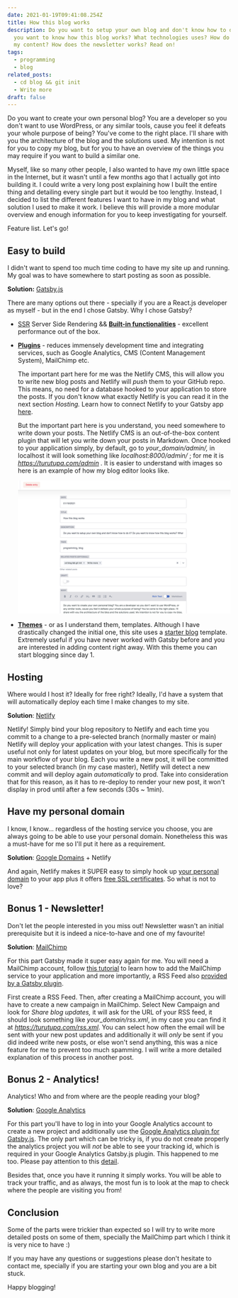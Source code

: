 ```yaml
---
date: 2021-01-19T09:41:08.254Z
title: How this blog works
description: Do you want to setup your own blog and don't know how to do it? Do
  you want to know how this blog works? What technologies uses? How do I manage
  my content? How does the newsletter works? Read on!
tags:
  - programming
  - blog
related_posts:
  - cd blog && git init
  - Write more
draft: false
---
```


Do you want to create your own personal blog? You are a developer so you don't want to use WordPress, or any similar tools, cause you feel it defeats your whole purpose of being? You've come to the right place. I'll share with you the architecture of the blog and the solutions used. My intention is not for you to copy my blog,  but for you to have an overview of the things you may require if you want to build a similar one. 

Myself, like so many other people, I also wanted to have my own little space in the Internet, but it wasn't until a few months ago that I actually got into building it. I could write a very long post explaining how I built the entire thing and detailing every single part but it would be too lengthy. Instead, I decided to list the different features I want to have in my blog and what solution I used to make it work. I believe this will provide a more modular overview and enough information for you to keep investigating for yourself. 

Feature list. Let's go!

## **Easy to build**

I didn't want to spend too much time coding to have my site up and running. My goal was to have somewhere to start posting as soon as possible. 

**Solution:** [Gatsby.js](https://www.gatsbyjs.com/)

There are many options out there - specially if you are a React.js developer as myself - but in the end I chose Gatsby. Why I chose Gatsby?

* [SSR](https://www.gatsbyjs.com/blog/2019-04-02-behind-the-scenes-what-makes-gatsby-great/#why-server-side-render) Server Side Rendering && **[Built-in functionalities](https://www.netlify.com/blog/2020/06/25/gatsby-101-features-benefits-and-trade-offs/)** - excellent performance out of the box.
* **[Plugins](https://www.gatsbyjs.com/plugins)** - reduces immensely development time and integrating services, such as Google Analytics, CMS (Content Management System), MailChimp etc.

  The important part here for me was the Netlify CMS, this will allow you to write new blog posts and Netlify will *push* them to your GitHub repo. This means, no need for a database hooked to your application to store the posts. If you don't know what exactly Netlify is you can read it in the next section *Hosting.* Learn how to connect Netlify to your Gatsby app [here](https://www.gatsbyjs.com/plugins/gatsby-plugin-netlify-cms/). 

  But the important part here is you understand, you need somewhere to write down your posts. The Netlify CMS is an out-of-the-box content plugin that will let you write down your posts in Markdown. Once hooked to your application simply, by default, go to *your_domain/admin/,* in localhost it will look something like *localhost:8000/admin/* ; for me it is *https://turutupa.com/admin .* It is easier to understand with images so here is an example of how my blog editor looks like.

  ![](../assets/screen-shot-2021-02-12-at-10.48.35.png)
* **[Themes](https://www.gatsbyjs.com/docs/themes/)** - or as I understand them, templates. Although I have drastically changed the initial one, this site uses a [starter blog](https://github.com/thomaswang/gatsby-personal-starter-blog) template. Extremely useful if you have never worked with Gatsby before and you are interested in adding content right away. With this theme you can start blogging since day 1.

## **Hosting**

Where would I host it? Ideally for free right? Ideally, I'd have a system that will automatically deploy each time I make changes to my site. 

**Solution**: [Netlify](https://www.netlify.com/)

Netlify! Simply bind your blog repository to Netlify and each time you commit to a change to a pre-selected branch (normally master or main) Netlify will deploy your application with your latest changes. This is super useful not only for latest updates on your blog, but more specifically for the main workflow of your blog. Each you write a new post, it will be committed to your selected branch (in my case master), Netlify will detect a new commit and will deploy again *automatically* to prod. Take into consideration that for this reason, as it has to re-deploy to render your new post, it won't display in prod until after a few seconds (30s ~ 1min).

## **Have my personal domain**

I know, I know... regardless of the hosting service you choose, you are always going to be able to use your personal domain. Nonetheless this was a must-have for me so I'll put it here as a requirement. 

**Solution**: [Google Domains](https://domains.google/) + Netlify

And again, Netlify makes it SUPER easy to simply hook up [your personal domain](https://docs.netlify.com/domains-https/custom-domains/) to your app plus it offers [free SSL certificates](https://docs.netlify.com/domains-https/https-ssl/). So what is not to love? 

## **Bonus 1 - Newsletter!**

Don't let the  people interested in you miss out! Newsletter wasn't an initial prerequisite but it is indeed a nice-to-have and one of my favourite!

**Solution**: [MailChimp](https://mailchimp.com/)

For this part Gatsby made it super easy again for me. You will need a MailChimp account, follow [this tutorial](https://www.gatsbyjs.com/plugins/gatsby-plugin-mailchimp/) to learn how to add the MailChimp service to your application and more importantly, a RSS Feed also [provided by a Gatsby plugin](https://www.gatsbyjs.com/plugins/gatsby-plugin-feed-mdx/?=feed).

First create a RSS Feed. Then, after creating a MailChimp account, you will have to create a new campaign in MailChimp. Select New Campaign and look for *Share blog updates,*  it will ask for the URL of your RSS feed, it should look something like *your_domain/rss.xml*, in my case you can find it at *https://turutupa.com/rss.xml*. You can select how often the email will be sent with your new post updates and additionally it will *only* be sent if you did indeed write new posts, or else won't send anything, this was a nice feature for me to prevent too much spamming. I will write a more detailed explanation of this process in another post.

## **Bonus 2 - Analytics!**

Analytics! Who and from where are the people reading your blog?

**Solution**: [Google Analytics](https://analytics.google.com/)

For this part you'll have to log in into your Google Analytics account to create a new project and additionally use the [Google Analytics plugin for Gatsby.js](https://www.gatsbyjs.com/plugins/gatsby-plugin-google-analytics/). The only part which can be tricky is, if you do not create properly the analytics project you will *not* be able to see your tracking id, which is required in your Google Analytics Gatsby.js plugin. This happened to me too. Please pay attention to this [detail](https://support.google.com/analytics/answer/9539598?hl=en#:~:text=If%20you%20can't%20find,of%20a%20Universal%20Analytics%20property.&text=In%20the%20Property%20column%2C%20click,left%20portion%20of%20the%20panel.).

Besides that, once you have it running it simply works. You will be able to track your traffic, and as always, the most fun is to look at the map to check where the people are visiting you from!

## Conclusion

Some of the parts were trickier than expected so I will try to write more detailed posts on some of them, specially the MailChimp part which I think it is very nice to have :)

If you may have any questions or suggestions please don't hesitate to contact me, specially if you are starting your own blog and you are a bit stuck.

Happy blogging!